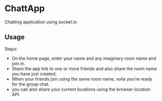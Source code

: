 # ChattApp
Chatting application using socket.io

## Usage
Steps:
- On the home page, enter your name and any imaginary room name and join in.
- Share the app link to one or more friends and also share the room name you have just created.
- When your friends join using the same room name, voila you're ready for the group chat.
- you can also share your current locations using the browser location API.
